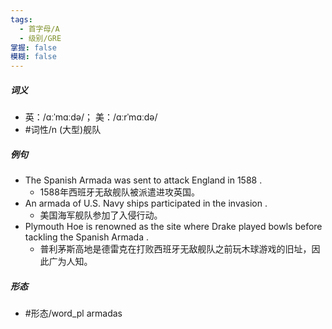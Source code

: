 ```yaml
---
tags:
  - 首字母/A
  - 级别/GRE
掌握: false
模糊: false
---
```

##### 词义
- 英：/ɑːˈmɑːdə/； 美：/ɑːrˈmɑːdə/
- #词性/n  (大型)舰队
##### 例句
- The Spanish Armada was sent to attack England in 1588 .
	- 1588年西班牙无敌舰队被派遣进攻英国。
- An armada of U.S. Navy ships participated in the invasion .
	- 美国海军舰队参加了入侵行动。
- Plymouth Hoe is renowned as the site where Drake played bowls before tackling the Spanish Armada .
	- 普利茅斯高地是德雷克在打败西班牙无敌舰队之前玩木球游戏的旧址，因此广为人知。
##### 形态
- #形态/word_pl armadas
